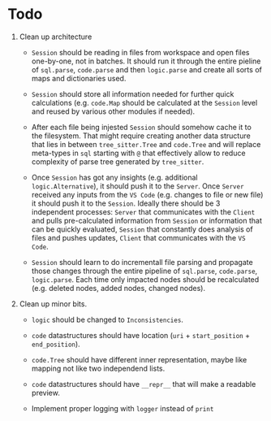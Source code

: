 # Todo

1. Clean up architecture

   - `Session` should be reading in files from workspace and open files one-by-one, not in batches. It should run it
     through the entire pieline of `sql.parse`, `code.parse` and then `logic.parse` and create all sorts of maps and
     dictionaries used.

   - `Session` should store all information needed for further quick calculations (e.g. `code.Map` should be calculated
     at the `Session` level and reused by various other modules if needed).

   - After each file being injested `Session` should somehow cache it to the filesystem. That might require creating
     another data structure that lies in between `tree_sitter.Tree` and `code.Tree` and will replace meta-types in `sql`
     starting with `@` that effectively allow to reduce complexity of parse tree generated by `tree_sitter`.

   - Once `Session` has got any insights (e.g. additional `logic.Alternative`), it should push it to the `Server`. Once
     `Server` received any inputs from the `VS Code` (e.g. changes to file or new file) it should push it to the
     `Session`. Ideally there should be 3 independent processes: `Server` that communicates with the `Client` and pulls
     pre-calculated information from `Session` or information that can be quickly evaluated, `Session` that constantly
     does analysis of files and pushes updates, `Client` that communicates with the `VS Code`.

   - `Session` should learn to do incrementall file parsing and propagate those changes through the entire pipeline of
     `sql.parse`, `code.parse`, `logic.parse`. Each time only impacted nodes should be recalculated (e.g. deleted nodes,
     added nodes, changed nodes).

2. Clean up minor bits.

   - `logic` should be changed to `Inconsistencies`.

   - `code` datastructures should have location (`uri` + `start_position` + `end_position`).

   - `code.Tree` should have different inner representation, maybe like mapping not like two independend lists.

   - `code` datastructures should have `__repr__` that will make a readable preview.

   - Implement proper logging with `logger` instead of `print`
